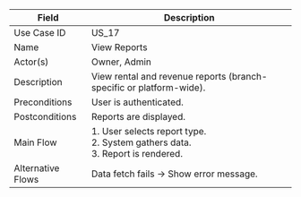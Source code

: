 | Field             | Description                                                                           |
| ----------------- | ------------------------------------------------------------------------------------- |
| Use Case ID       | US_17                                                                                 |
| Name              | View Reports                                                                          |
| Actor(s)          | Owner, Admin                                                                          |
| Description       | View rental and revenue reports (branch-specific or platform-wide).                   |
| Preconditions     | User is authenticated.                                                                |
| Postconditions    | Reports are displayed.                                                                |
| Main Flow         | 1. User selects report type. <br> 2. System gathers data. <br> 3. Report is rendered. |
| Alternative Flows | Data fetch fails → Show error message.                                                |
